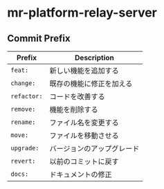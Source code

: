 # mr-platform-relay-server

## Commit Prefix

| Prefix      | Description                |
| ----------- | -------------------------- |
| `feat:`     | 新しい機能を追加する       |
| `change:`   | 既存の機能に修正を加える   |
| `refactor:` | コードを改善する           |
| `remove:`   | 機能を削除する             |
| `rename:`   | ファイル名を変更する       |
| `move:`     | ファイルを移動させる       |
| `upgrade:`  | バージョンのアップグレード |
| `revert:`   | 以前のコミットに戻す       |
| `docs:`     | ドキュメントの修正         |
